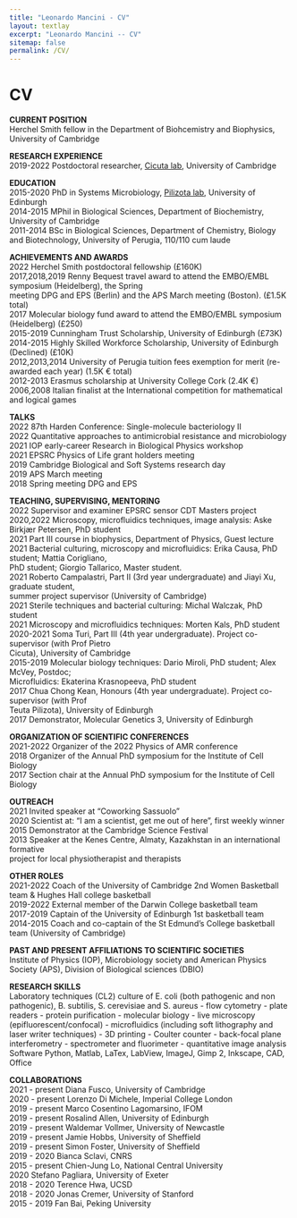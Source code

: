 ```yaml
---
title: "Leonardo Mancini - CV"
layout: textlay
excerpt: "Leonardo Mancini -- CV"
sitemap: false
permalink: /CV/
---
```


# CV

**CURRENT POSITION**  
Herchel Smith fellow in the Department of Biohcemistry and Biophysics, University of Cambridge

**RESEARCH EXPERIENCE**  
2019-2022       Postdoctoral researcher, [Cicuta lab](https://people.bss.phy.cam.ac.uk/~pc245/), University of Cambridge

**EDUCATION**  
2015-2020       PhD in Systems Microbiology, [Pilizota lab](https://pilizotalab.bio.ed.ac.uk/), University of Edinburgh  
2014-2015       MPhil in Biological Sciences, Department of Biochemistry, University of Cambridge  
2011-2014       BSc in Biological Sciences, Department of Chemistry, Biology and Biotechnology, University of Perugia, 110/110 cum laude

**ACHIEVEMENTS AND AWARDS**  
2022            Herchel Smith postdoctoral fellowship (£160K)  
2017,2018,2019  Renny Bequest travel award to attend the EMBO/EMBL symposium (Heidelberg), the Spring  
                meeting DPG and EPS (Berlin) and the APS March meeting (Boston). (£1.5K total)  
2017            Molecular biology fund award to attend the EMBO/EMBL symposium (Heidelberg) (£250)  
2015-2019       Cunningham Trust Scholarship, University of Edinburgh (£73K)  
2014-2015       Highly Skilled Workforce Scholarship, University of Edinburgh (Declined) (£10K)  
2012,2013,2014  University of Perugia tuition fees exemption for merit (re-awarded each year) (1.5K € total)  
2012-2013       Erasmus scholarship at University College Cork (2.4K €)  
2006,2008       Italian finalist at the International competition for mathematical and logical games

**TALKS**  
2022            87th Harden Conference: Single-molecule bacteriology II  
2022            Quantitative approaches to antimicrobial resistance and microbiology  
2021            IOP early-career Research in Biological Physics workshop  
2021            EPSRC Physics of Life grant holders meeting  
2019            Cambridge Biological and Soft Systems research day  
2019            APS March meeting  
2018            Spring meeting DPG and EPS

**TEACHING, SUPERVISING, MENTORING**  
2022            Supervisor and examiner EPSRC sensor CDT Masters project  
2020,2022       Microscopy, microfluidics techniques, image analysis: Aske Birkjær Petersen, PhD student  
2021            Part III course in biophysics, Department of Physics, Guest lecture  
2021            Bacterial culturing, microscopy and microfluidics: Erika Causa, PhD student; Mattia Corigliano,  
                PhD student; Giorgio Tallarico, Master student.  
2021            Roberto Campalastri, Part II (3rd year undergraduate) and Jiayi Xu, graduate student,  
                summer project supervisor (University of Cambridge)  
2021            Sterile techniques and bacterial culturing: Michal Walczak, PhD student  
2021            Microscopy and microfluidics techniques: Morten Kals, PhD student  
2020-2021       Soma Turi, Part III (4th year undergraduate). Project co-supervisor (with Prof Pietro  
                Cicuta), University of Cambridge  
2015-2019       Molecular biology techniques: Dario Miroli, PhD student; Alex McVey, Postdoc;  
                Microfluidics: Ekaterina Krasnopeeva, PhD student  
2017            Chua Chong Kean, Honours (4th year undergraduate). Project co-supervisor (with Prof  
                Teuta Pilizota), University of Edinburgh  
2017            Demonstrator, Molecular Genetics 3, University of Edinburgh

**ORGANIZATION OF SCIENTIFIC CONFERENCES**  
2021-2022       Organizer of the 2022 Physics of AMR conference  
2018            Organizer of the Annual PhD symposium for the Institute of Cell Biology  
2017            Section chair at the Annual PhD symposium for the Institute of Cell Biology

**OUTREACH**  
2021            Invited speaker at “Coworking Sassuolo”  
2020            Scientist at: “I am a scientist, get me out of here”, first weekly winner  
2015            Demonstrator at the Cambridge Science Festival  
2013            Speaker at the Kenes Centre, Almaty, Kazakhstan in an international formative  
                project for local physiotherapist and therapists 

**OTHER ROLES**  
2021-2022       Coach of the University of Cambridge 2nd Women Basketball team & Hughes Hall college basketball  
2019-2022       External member of the Darwin College basketball team  
2017-2019       Captain of the University of Edinburgh 1st basketball team  
2014-2015       Coach and co-captain of the St Edmund’s College basketball team (University of Cambridge)

**PAST AND PRESENT AFFILIATIONS TO SCIENTIFIC SOCIETIES**  
Institute of Physics (IOP), Microbiology society and American Physics Society (APS), Division of Biological sciences (DBIO)

**RESEARCH SKILLS**  
Laboratory techniques (CL2) culture of E. coli (both pathogenic and non pathogenic), B. subtilis, S. cerevisiae and S.
aureus - flow cytometry - plate readers - protein purification - molecular biology - live microscopy
(epifluorescent/confocal) - microfluidics (including soft lithography and laser writer techniques) - 3D printing - Coulter
counter - back-focal plane interferometry - spectrometer and fluorimeter - quantitative image analysis
Software Python, Matlab, LaTex, LabView, ImageJ, Gimp 2, Inkscape, CAD, Office

**COLLABORATIONS**  
2021 - present Diana Fusco, University of Cambridge  
2020 - present Lorenzo Di Michele, Imperial College London  
2019 - present Marco Cosentino Lagomarsino, IFOM  
2019 - present Rosalind Allen, University of Edinburgh  
2019 - present Waldemar Vollmer, University of Newcastle  
2019 - present Jamie Hobbs, University of Sheffield  
2019 - present Simon Foster, University of Sheffield  
2019 - 2020    Bianca Sclavi, CNRS  
2015 - present Chien-Jung Lo, National Central University  
2020           Stefano Pagliara, University of Exeter  
2018 - 2020    Terence Hwa, UCSD  
2018 - 2020    Jonas Cremer, University of Stanford  
2015 - 2019    Fan Bai, Peking University 



